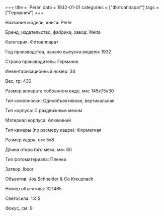 +++
title = 'Perle'
data = 1932-01-01
categories = ["Фотоаппарат"]
tags = ["Германия"]
+++

Название модели, книги: Perle

Бренд, издательство, фабрика, завод: Welta

Категория: Фотоаппарат

Год производства, начало выпуска модели: 1932

Страна производитель: Германия

Инвентаризационный номер: 34

Вес, гр: 430

Размер аппарата  собранном виде, мм: 145x75x30

Тип компоновки: Однообъективная, вертикальная

Тип корпуса: С раздвижным мехом

Материал корпуса: Алюминий

Тип камеры (по размеру кадра): Форматная

Размер кадра, см: 5х8

Длина открытого меха, мм: 60

Тип фотоматериала: Пленка

Затвор: Ibsor

Объектив: Jos.Schneider & Co Kreuznach

Номер объектива: 321465

Светосила: 1:4,5

Фокус, см: 9

